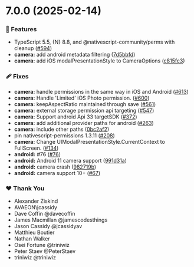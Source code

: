 # 7.0.0 (2025-02-14)

### 🚀 Features

- TypeScript 5.5, {N} 8.8, and @nativescript-community/perms with cleanup ([#594](https://github.com/NativeScript/plugins/pull/594))
- **camera:** add android metadata filtering ([7d5bbfd](https://github.com/NativeScript/plugins/commit/7d5bbfd))
- **camera:** add iOS modalPresentationStyle to CameraOptions ([c815fc3](https://github.com/NativeScript/plugins/commit/c815fc3))

### 🩹 Fixes

- **camera:** handle permissions in the same way in iOS and Android ([#613](https://github.com/NativeScript/plugins/pull/613))
- **camera:** Handle 'Limited' iOS Photo permission. ([#600](https://github.com/NativeScript/plugins/pull/600))
- **camera:** keepAspectRatio maintained through save ([#561](https://github.com/NativeScript/plugins/pull/561))
- **camera:** external storage permission api targeting ([#547](https://github.com/NativeScript/plugins/pull/547))
- **camera:** Support android Api 33 targetSDK ([#372](https://github.com/NativeScript/plugins/pull/372))
- **camera:** add additional provider paths for android ([#263](https://github.com/NativeScript/plugins/pull/263))
- **camera:** include other paths ([0bc2af2](https://github.com/NativeScript/plugins/commit/0bc2af2))
- pin nativescript-permissions 1.3.11 ([#208](https://github.com/NativeScript/plugins/pull/208))
- **camera:** Change UIModalPresentationStyle.CurrentContext to FullScreen. ([#134](https://github.com/NativeScript/plugins/pull/134))
- **android:** #76 ([#76](https://github.com/NativeScript/plugins/issues/76))
- **android:** Android 11 camera support ([991d31a](https://github.com/NativeScript/plugins/commit/991d31a))
- **android:** camera crash ([982719b](https://github.com/NativeScript/plugins/commit/982719b))
- **android:** camera support 10+ ([#67](https://github.com/NativeScript/plugins/pull/67))

### ❤️ Thank You

- Alexander Ziskind
- AVAEON\jcassidy
- Dave Coffin @davecoffin
- James Macmillan @jamescodesthings
- Jason Cassidy @jcassidyav
- Matthieu Boutier
- Nathan Walker
- Osei Fortune @triniwiz
- Peter Staev @PeterStaev
- triniwiz @triniwiz